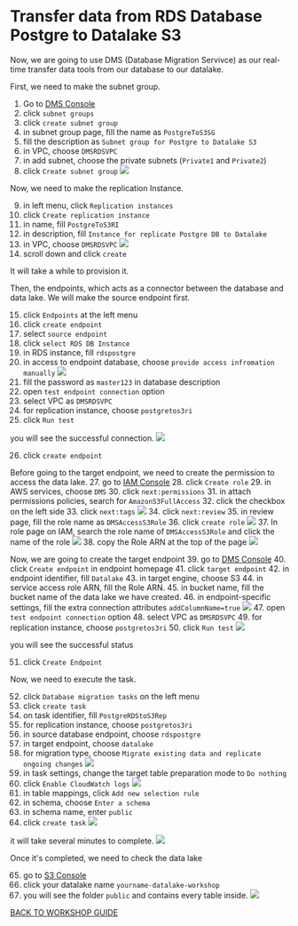 # Transfer data from RDS Database Postgre to Datalake S3

Now, we are going to use DMS (Database Migration Servivce) as our real-time transfer data tools from our database to our datalake.

First, we need to make the subnet group.

1. Go to [DMS Console](https://ap-southeast-1.console.aws.amazon.com/dms/v2/home?region=ap-southeast-1#firstRun)
2. click `subnet groups`
3. click `create subnet group`
4. in subnet group page, fill the name as `PostgreToS3SG`
5. fill the description as `Subnet group for Postgre to Datalake S3`
6. in VPC, choose `DMSRDSVPC`
7. in add subnet, choose the private subnets (`Private1` and `Private2`)
8. click `Create subnet group`
    ![](../Assets/TransferDB/8.png)

Now, we need to make the replication Instance.

9. in left menu, click `Replication instances`
10. click `Create replication instance`
11. in name, fill `PostgreToS3RI`
12. in description, fill `Instance for replicate Postgre DB to Datalake`
13. in VPC, choose `DMSRDSVPC`
    ![](../Assets/TransferDB/13.png)
14. scroll down and click `create`

It will take a while to provision it.

Then, the endpoints, which acts as a connector between the database and data lake. We will make the source endpoint first.

15. click `Endpoints` at the left menu
16. click `create endpoint`
17. select `source endpoint`
18. click `select RDS DB Instance`
19. in RDS instance, fill `rdspostgre`
20. in access to endpoint database, choose `provide access infromation manually`
    ![](../Assets/TransferDB/20.png)
21. fill the password as `master123` in database description
22. open `test endpoint connection` option
23. select VPC as `DMSRDSVPC`
24. for replication instance, choose `postgretos3ri`
25. click `Run test`

you will see the successful connection. 
    ![](../Assets/TransferDB/25.png)

26. click `create endpoint`

Before going to the target endpoint, we need to create the permission to access the data lake.
27. go to [IAM Console](https://console.aws.amazon.com/iam/home?region=ap-southeast-1#/roles)
28. click `Create role`
29. in AWS services, choose `DMS`
30. click `next:permissions`
31. in attach permissions policies, search for `AmazonS3FullAccess`
32. click the checkbox on the left side
33. click `next:tags`
    ![](../Assets/TransferDB/33.png)
34. click `next:review`
35. in review page, fill the role name as `DMSAccessS3Role`
36. click `create role`
    ![](../Assets/TransferDB/36.png)
37. In role page on IAM, search the role name of `DMSAccessS3Role` and click the name of the role
    ![](../Assets/TransferDB/37.png)
38. copy the Role ARN at the top of the page
    ![](../Assets/TransferDB/38.png)

Now, we are going to create the target endpoint
39. go to [DMS Console](https://ap-southeast-1.console.aws.amazon.com/dms/v2/home?region=ap-southeast-1#endpointList)
40. click `Create endpoint` in endpoint homepage
41. click `target endpoint`
42. in endpoint identifier, fill `Datalake`
43. in target engine, choose S3
44. in service access role ARN, fill the Role ARN.
45. in bucket name, fill the bucket name of the data lake we have created.
46. in endpoint-specific settings, fill the extra connection attributes `addColumnName=true`
    ![](../Assets/TransferDB/46.png)
47. open `test endpoint connection` option
48. select VPC as `DMSRDSVPC`
49. for replication instance, choose `postgretos3ri`
50. click `Run test`
    ![](../Assets/TransferDB/50.png)

you will see the successful status

51. click `Create Endpoint`

Now, we need to execute the task.

52. click `Database migration tasks` on the left menu
53. click `create task`
54. on task identifier, fill `PostgreRDStoS3Rep`
55. for replication instance, choose `postgretos3ri`
56. in source database endpoint, choose `rdspostgre`
57. in target endpoint, choose `datalake`
58. for migration type, choose `Migrate existing data and replicate ongoing changes`
    ![](../Assets/TransferDB/58.png)
59. in task settings, change the target table preparation mode to `Do nothing`
60. click `Enable CloudWatch logs`
    ![](../Assets/TransferDB/60.png)
61. in table mappings, click `Add new selection rule`
62. in schema, choose `Enter a schema`
63. in schema name, enter `public`
64. click `create task`
    ![](../Assets/TransferDB/64.png)

it will take several minutes to complete.
    ![](../Assets/TransferDB/64-2.png)

Once it's completed, we need to check the data lake

65. go to [S3 Console](https://s3.console.aws.amazon.com/s3/home?region=ap-southeast-1)
66. click your datalake name `yourname-datalake-workshop`
67. you will see the folder `public` and contains every table inside.
    ![](../Assets/TransferDB/67.png)

[BACK TO WORKSHOP GUIDE](../README.md)